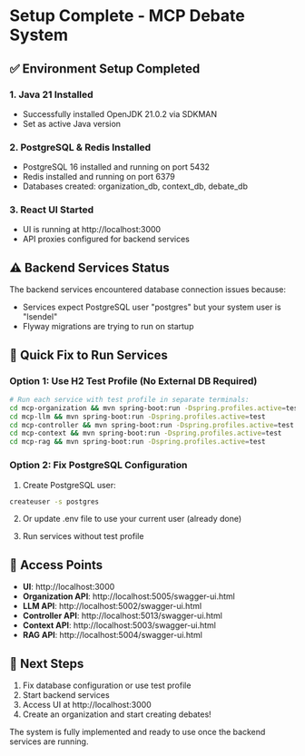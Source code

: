 # Setup Complete - MCP Debate System

## ✅ Environment Setup Completed

### 1. Java 21 Installed
- Successfully installed OpenJDK 21.0.2 via SDKMAN
- Set as active Java version

### 2. PostgreSQL & Redis Installed
- PostgreSQL 16 installed and running on port 5432
- Redis installed and running on port 6379
- Databases created: organization_db, context_db, debate_db

### 3. React UI Started
- UI is running at http://localhost:3000
- API proxies configured for backend services

## ⚠️ Backend Services Status

The backend services encountered database connection issues because:
- Services expect PostgreSQL user "postgres" but your system user is "lsendel"
- Flyway migrations are trying to run on startup

## 🚀 Quick Fix to Run Services

### Option 1: Use H2 Test Profile (No External DB Required)
```bash
# Run each service with test profile in separate terminals:
cd mcp-organization && mvn spring-boot:run -Dspring.profiles.active=test
cd mcp-llm && mvn spring-boot:run -Dspring.profiles.active=test
cd mcp-controller && mvn spring-boot:run -Dspring.profiles.active=test
cd mcp-context && mvn spring-boot:run -Dspring.profiles.active=test
cd mcp-rag && mvn spring-boot:run -Dspring.profiles.active=test
```

### Option 2: Fix PostgreSQL Configuration
1. Create PostgreSQL user:
```bash
createuser -s postgres
```

2. Or update .env file to use your current user (already done)

3. Run services without test profile

## 📱 Access Points

- **UI**: http://localhost:3000
- **Organization API**: http://localhost:5005/swagger-ui.html
- **LLM API**: http://localhost:5002/swagger-ui.html
- **Controller API**: http://localhost:5013/swagger-ui.html
- **Context API**: http://localhost:5003/swagger-ui.html
- **RAG API**: http://localhost:5004/swagger-ui.html

## 🎯 Next Steps

1. Fix database configuration or use test profile
2. Start backend services
3. Access UI at http://localhost:3000
4. Create an organization and start creating debates!

The system is fully implemented and ready to use once the backend services are running.